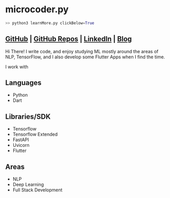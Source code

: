 # microcoder.py

```python
>> python3 learnMore.py clickBelow=True
```
## [GitHub](https://github.com/microcoder-py) | [GitHub Repos](https://github.com/microcoder-py?tab=repositories) | [LinkedIn](https://www.linkedin.com/in/tanishk-kithannae/) | [Blog](https://microcoder-py.github.io/blog)

Hi There! I write code, and enjoy studying ML mostly around the areas of NLP, TensorFlow, and I also develop some Flutter Apps when I find the time.  

I work with

## Languages
  * Python
  * Dart
  
## Libraries/SDK
  * Tensorflow
  * Tensorflow Extended
  * FastAPI
  * Uvicorn
  * Flutter
  
## Areas
  * NLP
  * Deep Learning
  * Full Stack Development


